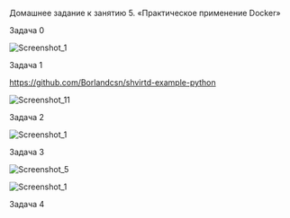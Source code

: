 Домашнее задание к занятию 5. «Практическое применение Docker»

Задача 0

![Screenshot_1](https://github.com/user-attachments/assets/c6640921-caa8-4e2e-abb2-e925e0d90584)

Задача 1

https://github.com/Borlandcsn/shvirtd-example-python

![Screenshot_11](https://github.com/user-attachments/assets/85d3ff3d-a798-4dc9-867f-4cd8b7c988c3)

Задача 2

![Screenshot_1](https://github.com/user-attachments/assets/1c5d955f-3fcb-4a1f-b585-f38de69e157a)

Задача 3

![Screenshot_5](https://github.com/user-attachments/assets/cc442de1-9d1e-4166-9cb2-49538d459e02)


![Screenshot_1](https://github.com/user-attachments/assets/38cf3974-40ad-4ff3-8072-37e14f5ae82e)

Задача 4


